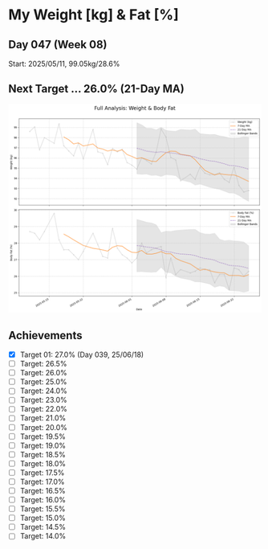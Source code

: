 # My Weight [kg] & Fat [%]

## Day 047 (Week 08)

Start: 2025/05/11, 99.05kg/28.6%

## Next Target ... 26.0% (21-Day MA)

![Weight Trend](weight_graph.png)

## Achievements
- [X] Target 01: 27.0%  (Day 039, 25/06/18)
- [ ] Target: 26.5%
- [ ] Target: 26.0%
- [ ] Target: 25.0%
- [ ] Target: 24.0%
- [ ] Target: 23.0%
- [ ] Target: 22.0%
- [ ] Target: 21.0%
- [ ] Target: 20.0%
- [ ] Target: 19.5%
- [ ] Target: 19.0%
- [ ] Target: 18.5%
- [ ] Target: 18.0%
- [ ] Target: 17.5%
- [ ] Target: 17.0%
- [ ] Target: 16.5%
- [ ] Target: 16.0%
- [ ] Target: 15.5%
- [ ] Target: 15.0%
- [ ] Target: 14.5%
- [ ] Target: 14.0%
